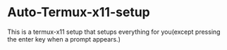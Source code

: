# Auto-Termux-x11-setup
This is a termux-x11 setup that setups everything for you(except pressing the enter key when a prompt appears.)
